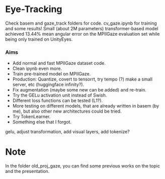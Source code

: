 # Eye-Tracking
Check basem and gaze_track folders for code. cv_gaze.ipynb for training and some results!
Small (about 2M parameters) transformer-based model achieved 13.44% mean angular error on the MPIIGaze evaluation set while being only trained on UnityEyes.

### Aims
* Add normal and fast MPIIGaze dataset code.
* Clean ipynb even more.
* Train pre-trained model on MPIIGaze.
* Production: Quantize, covert to tensorrt, try tempo (?) make a small server, etc (huggingface infinity?).
* Fix augmentation (maybe some new can be added) and re-train.
* Try the GELu activation unit instead of Swish.
* Different loss functions can be tested (L1?).
* More testing on different models, that are already written in basem (by me), but also other new architectures could be tried.
* Try TokenLearner.
* Something else that I forgot.

gelu, adjust transformation, add visual layers, add tokenize?

# Note
In the folder old_proj_gaze, you can find some previous works on the topic and the presentation.

